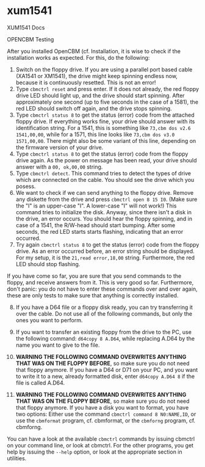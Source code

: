 # xum1541
XUM1541 Docs

OPENCBM Testing

After you installed OpenCBM (cf. Installation, it is wise to check if the installation works as expected. For this, do the following:


1. Switch on the floppy drive. If you are using a parallel port based cable (XA1541 or XM1541), the drive might keep spinning endless now, because it is continuously resetted. This is not an error!
2. Type ```cbmctrl reset``` and press enter. If it does not already, the red floppy drive LED should light up, and the drive should start spinning. After approximately one second (up to five seconds in the case of a 1581), the red LED should switch off again, and the drive stops spinning.
3. Type ```cbmctrl status 8``` to get the status (error) code from the attached floppy drive. If everything works fine, your drive should answer with its identification string.
For a 1541, this is something like ```73,cbm dos v2.6 1541,00,00```, while for a 1571, this line looks like ```73,cbm dos v3.0 1571,00,00```. There might also be some variant of this line, depending on the firmware version of your drive.
4. Type ```cbmctrl status 8``` to get the status (error) code from the floppy drive again. As the power on message has been read, your drive should answer with a ```00, ok,00,00``` string.
5. Type ```cbmctrl detect```. This command tries to detect the types of drive which are connected on the cable. You should see the drive which you posess.
6. We want to check if we can send anything to the floppy drive. Remove any diskette from the drive and press ```cbmctrl open 8 15 I0```. (Make sure the "I" is an upper-case "I". A lower-case "I" will not work!) This command tries to initialize the disk. Anyway, since there isn't a disk in the drive, an error occurs. You should hear the floppy spinning, and in case of a 1541, the R/W-head should start bumping. After some seconds, the red LED starts starts flashing, indicating that an error occurred.
7. Try again ```cbmctrl status 8``` to get the status (error) code from the floppy drive. As an error occurred before, an error string should be displayed. For my setup, it is the ```21,read error,18,00``` string. Furthermore, the red LED should stop flashing.

If you have come so far, you are sure that you send commands to the floppy, and receive answers from it. This is very good so far. Furthermore, don't panic: you do not have to enter these commands over and over again, these are only tests to make sure that anything is correctly installed.

8. If you have a D64 file or a floppy disk ready, you can try transferring it over the cable. Do not use all of the following commands, but only the ones you want to perform.
9. If you want to transfer an existing floppy from the drive to the PC, use the following command: ```d64copy 8 A.D64```, while replacing A.D64 by the name you want to give to the file.

10. **WARNING THE FOLLOWING COMMAND OVERWRITES ANYTHING THAT WAS ON THE FLOPPY BEFORE**, so make sure you do not need that floppy anymore. If you have a D64 or D71 on your PC, and you want to write it to a new, already formatted disk, enter ```d64copy A.D64 8``` if the file is called A.D64.
11. **WARNING THE FOLLOWING COMMAND OVERWRITES ANYTHING THAT WAS ON THE FLOPPY BEFORE**, so make sure you do not need that floppy anymore. If you have a disk you want to format, you have two options: Either use the command ```cbmctrl command 8 N0:NAME,ID```, or use the ```cbmformat``` program, cf. cbmformat, or the ```cbmforng``` program, cf. cbmforng.

You can have a look at the available ```cbmctrl``` commands by issuing cbmctrl on your command line, or look at cbmctrl. For the other programs, you get help by issuing the ```--help``` option, or look at the appropriate section in utilities.
